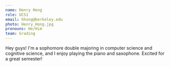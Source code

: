 ```yaml
---
name: Henry Hong
role: UCS1
email: hhong@berkeley.edu
photo: Henry_Hong.jpg
pronouns: He/Him
team: Grading
---
```

Hey guys! I'm a sophomore double majoring in computer science and cognitive science, and I enjoy playing the piano and saxophone. Excited for a great semester!